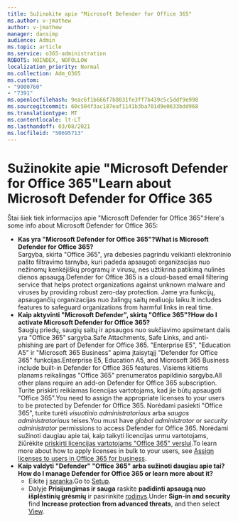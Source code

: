 ```yaml
---
title: Sužinokite apie "Microsoft Defender for Office 365"
ms.author: v-jmathew
author: v-jmathew
manager: dansimp
audience: Admin
ms.topic: article
ms.service: o365-administration
ROBOTS: NOINDEX, NOFOLLOW
localization_priority: Normal
ms.collection: Adm_O365
ms.custom:
- "9000760"
- "7391"
ms.openlocfilehash: 9eac6f1b666f7b8031fe3ff7b439c5c5ddf9e998
ms.sourcegitcommit: 60c504f3ac187eaf1141b3ba701d9e0633bdd968
ms.translationtype: MT
ms.contentlocale: lt-LT
ms.lasthandoff: 03/08/2021
ms.locfileid: "50695713"
---
```

# <a name="learn-about-microsoft-defender-for-office-365"></a><span data-ttu-id="c8633-102">Sužinokite apie "Microsoft Defender for Office 365"</span><span class="sxs-lookup"><span data-stu-id="c8633-102">Learn about Microsoft Defender for Office 365</span></span>

<span data-ttu-id="c8633-103">Štai šiek tiek informacijos apie "Microsoft Defender for Office 365":</span><span class="sxs-lookup"><span data-stu-id="c8633-103">Here's some info about Microsoft Defender for Office 365:</span></span>

- <span data-ttu-id="c8633-104">**Kas yra "Microsoft Defender for Office 365"?**</span><span class="sxs-lookup"><span data-stu-id="c8633-104">**What is Microsoft Defender for Office 365?**</span></span>  
    <span data-ttu-id="c8633-105">Sargyba, skirta "Office 365", yra debesies pagrindu veikianti elektroninio pašto filtravimo tarnyba, kuri padeda apsaugoti organizacijas nuo nežinomų kenkėjiškų programų ir virusų, nes užtikrina patikimą nulinės dienos apsaugą.</span><span class="sxs-lookup"><span data-stu-id="c8633-105">Defender for Office 365 is a cloud-based email filtering service that helps protect organizations against unknown malware and viruses by providing robust zero-day protection.</span></span> <span data-ttu-id="c8633-106">Jame yra funkcijų, apsaugančių organizacijas nuo žalingų saitų realiuoju laiku.</span><span class="sxs-lookup"><span data-stu-id="c8633-106">It includes features to safeguard organizations from harmful links in real time.</span></span>
- <span data-ttu-id="c8633-107">**Kaip aktyvinti "Microsoft Defender", skirtą "Office 365"?**</span><span class="sxs-lookup"><span data-stu-id="c8633-107">**How do I activate Microsoft Defender for Office 365?**</span></span>  
    <span data-ttu-id="c8633-108">Saugių priedų, saugių saitų ir apsaugos nuo sukčiavimo apsimetant dalis yra "Office 365" sargyba.</span><span class="sxs-lookup"><span data-stu-id="c8633-108">Safe Attachments, Safe Links, and anti-phishing are part of Defender for Office 365.</span></span> <span data-ttu-id="c8633-109">"Enterprise E5", "Education A5" ir "Microsoft 365 Business" apima įtaisytąjį "Defender for Office 365" funkcijas.</span><span class="sxs-lookup"><span data-stu-id="c8633-109">Enterprise E5, Education A5, and Microsoft 365 Business include built-in Defender for Office 365 features.</span></span> <span data-ttu-id="c8633-110">Visiems kitiems planams reikalingas "Office 365" prenumeratos papildinio sargyba.</span><span class="sxs-lookup"><span data-stu-id="c8633-110">All other plans require an add-on Defender for Office 365 subscription.</span></span> <span data-ttu-id="c8633-111">Turite priskirti reikiamas licencijas vartotojams, kad jie būtų apsaugoti "Office 365".</span><span class="sxs-lookup"><span data-stu-id="c8633-111">You need to assign the appropriate licenses to your users to be protected by Defender for Office 365.</span></span> <span data-ttu-id="c8633-112">Norėdami pasiekti "Office 365", turite turėti *visuotinio administratoriaus* arba *saugos administratoriaus* teises.</span><span class="sxs-lookup"><span data-stu-id="c8633-112">You must have *global administrator* or *security administrator* permissions to access Defender for Office 365.</span></span> <span data-ttu-id="c8633-113">Norėdami sužinoti daugiau apie tai, kaip taikyti licencijas urmu vartotojams, žiūrėkite [priskirti licencijas vartotojams "Office 365" verslui](https://go.microsoft.com/fwlink/?linkid=2093435).</span><span class="sxs-lookup"><span data-stu-id="c8633-113">To learn more about how to apply licenses in bulk to your users, see [Assign licenses to users in Office 365 for business](https://go.microsoft.com/fwlink/?linkid=2093435).</span></span>
- <span data-ttu-id="c8633-114">**Kaip valdyti "Defender" "Office 365" arba sužinoti daugiau apie tai?**</span><span class="sxs-lookup"><span data-stu-id="c8633-114">**How do I manage Defender for Office 365 or learn more about it?**</span></span>  
  - <span data-ttu-id="c8633-115">Eikite į [sąranka](https://go.microsoft.com/fwlink/p/?linkid=2075721).</span><span class="sxs-lookup"><span data-stu-id="c8633-115">Go to [Setup](https://go.microsoft.com/fwlink/p/?linkid=2075721).</span></span>  
  - <span data-ttu-id="c8633-116">Dalyje **Prisijungimas ir sauga** raskite **padidinti apsaugą nuo išplėstinių grėsmių** ir pasirinkite [rodinys](https://go.microsoft.com/fwlink/?linkid=2109302).</span><span class="sxs-lookup"><span data-stu-id="c8633-116">Under **Sign-in and security** find **Increase protection from advanced threats**, and then select [View](https://go.microsoft.com/fwlink/?linkid=2109302).</span></span>
